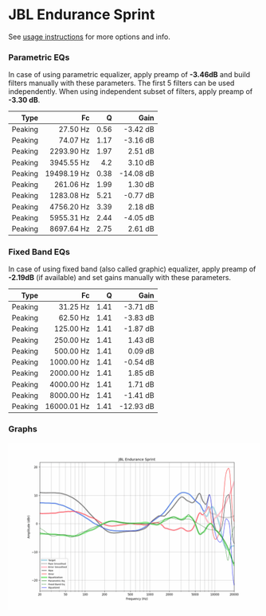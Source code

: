 # JBL Endurance Sprint
See [usage instructions](https://github.com/jaakkopasanen/AutoEq#usage) for more options and info.

### Parametric EQs
In case of using parametric equalizer, apply preamp of **-3.46dB** and build filters manually
with these parameters. The first 5 filters can be used independently.
When using independent subset of filters, apply preamp of **-3.30 dB**.

| Type    | Fc          |    Q | Gain      |
|--------:|------------:|-----:|----------:|
| Peaking | 27.50 Hz    | 0.56 | -3.42 dB  |
| Peaking | 74.07 Hz    | 1.17 | -3.16 dB  |
| Peaking | 2293.90 Hz  | 1.97 | 2.51 dB   |
| Peaking | 3945.55 Hz  | 4.2  | 3.10 dB   |
| Peaking | 19498.19 Hz | 0.38 | -14.08 dB |
| Peaking | 261.06 Hz   | 1.99 | 1.30 dB   |
| Peaking | 1283.08 Hz  | 5.21 | -0.77 dB  |
| Peaking | 4756.20 Hz  | 3.39 | 2.18 dB   |
| Peaking | 5955.31 Hz  | 2.44 | -4.05 dB  |
| Peaking | 8697.64 Hz  | 2.75 | 2.61 dB   |

### Fixed Band EQs
In case of using fixed band (also called graphic) equalizer, apply preamp of **-2.19dB**
(if available) and set gains manually with these parameters.

| Type    | Fc          |    Q | Gain      |
|--------:|------------:|-----:|----------:|
| Peaking | 31.25 Hz    | 1.41 | -3.71 dB  |
| Peaking | 62.50 Hz    | 1.41 | -3.83 dB  |
| Peaking | 125.00 Hz   | 1.41 | -1.87 dB  |
| Peaking | 250.00 Hz   | 1.41 | 1.43 dB   |
| Peaking | 500.00 Hz   | 1.41 | 0.09 dB   |
| Peaking | 1000.00 Hz  | 1.41 | -0.54 dB  |
| Peaking | 2000.00 Hz  | 1.41 | 1.85 dB   |
| Peaking | 4000.00 Hz  | 1.41 | 1.71 dB   |
| Peaking | 8000.00 Hz  | 1.41 | -1.41 dB  |
| Peaking | 16000.01 Hz | 1.41 | -12.93 dB |

### Graphs
![](./JBL%20Endurance%20Sprint.png)